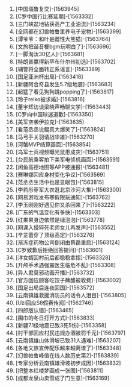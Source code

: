 
1. [中国瑙鲁复交]-[1563945]
1. [C罗中国行比赛延期]-[1563332]
1. [三门峡盆地钻获高产工业油流]-[1563234]
1. [全网都在幻兽帕鲁里养电子宠物]-[1563399]
1. [谭爷爷：和叶是雌性大熊猫]-[1563764]
1. [文旅把谐音梗bgm玩明白了]-[1563696]
1. [一脚淘汰30亿人]-[1563681]
1. [特朗普赢得新罕布什尔州初选]-[1563702]
1. [辅警将全面转正系谣言]-[1563389]
1. [国足亚洲杯出局]-[1563418]
1. [新疆阿合奇县发生5.7级地震]-[1563683]
1. [起猛了看见狗狗跳popping了]-[1563817]
1. [玲子reiko被求婚]-[1563816]
1. [董宇辉访谈梁晓声畅聊文学]-[1563443]
1. [C罗向中国球迷道歉]-[1563350]
1. [美军空袭伊拉克]-[1563635]
1. [看范丞丞说鲲真大爆笑了]-[1563824]
1. [马弓手关羽请战华雄]-[1563270]
1. [河蟹MVP结算画面]-[1563854]
1. [乌军士兵视频曝光鼠患成灾]-[1563751]
1. [台民航乘客拍下美军电侦机画面]-[1563591]
1. [闲鱼高德地图等APP被通报]-[1563481]
1. [赛琳娜回应身材变化争议]-[1563569]
1. [范丞丞生活中也是显眼包]-[1563815]
1. [李若彤穿军大衣逛北京沙河大集]-[1563300]
1. [网易游戏发布寒假限玩通知]-[1563762]
1. [李玉刚刚好遇见你又杀回来了]-[1563222]
1. [广东的气温变化有多快]-[1563303]
1. [红果果身边依然是绿泡泡]-[1563778]
1. [网课入侵猝死老师女儿再发声]-[1563552]
1. [辛芷蕾穿了顶级高定]-[1563276]
1. [渐冻症药物公司倒闭由蔡磊重启]-[1563124]
1. [C罗致歉后拒绝回答提问]-[1563601]
1. [洋女婿回村前后都稳稳拿捏]-[1563328]
1. [开颅手术遇强震医生临危不乱]-[1563308]
1. [异人君莫邪动画开播]-[1563732]
1. [官方回应顾客吃饺子蘸醋被收费]-[1563002]
1. [国足出局后连夜回国]-[1563572]
1. [云南镇雄救援消防员的话令人泪目]-[1563805]
1. [Uzi回应S8假赛传闻]-[1562746]
1. [四郎版认错]-[1563465]
1. [围巾的冬日打开方式]-[1563833]
1. [新疆7.1级地震已致3死5伤]-[1563358]
1. [村干部回应村民违规办酒被罚千元]-[1563797]
1. [云南镇雄山体滑坡已致31人遇难]-[1563207]
1. [各地文旅宣传配乐越来越离谱了]-[1563348]
1. [幻兽帕鲁峰值在线人数历史第2]-[1563839]
1. [专家分析云南镇雄滑坡初步成因]-[1563832]
1. [把整本红楼梦画成一张图]-[1563811]
1. [成都龙泉山卖雪成了门生意]-[1563169]